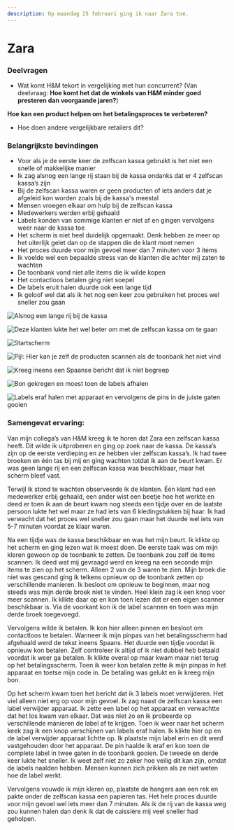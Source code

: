 ```yaml
---
description: Op maandag 25 februari ging ik naar Zara toe.
---
```


# Zara

### Deelvragen

* Wat komt H&M tekort in vergelijking met hun concurrent? \(Van deelvraag: **Hoe komt het dat de winkels van H&M minder goed presteren dan voorgaande jaren?**\)

**Hoe kan een product helpen om het betalingsproces te verbeteren?** 

* Hoe doen andere vergelijkbare retailers dit? 

### **Belangrijkste bevindingen**

* Voor als je de eerste keer de zelfscan kassa gebruikt is het niet een snelle of makkelijke manier
* Ik zag alsnog een lange rij staan bij de kassa ondanks dat er 4 zelfscan kassa’s zijn
* Bij de zelfscan kassa waren er geen producten of iets anders dat je afgeleid kon worden zoals bij de kassa's meestal
* Mensen vroegen elkaar om hulp bij de zelfscan kassa
* Medewerkers werden erbij gehaald
* Labels konden van sommige klanten er niet af en gingen vervolgens weer naar de kassa toe
* Het scherm is niet heel duidelijk opgemaakt. Denk hebben ze meer op het uiterlijk gelet dan op de stappen die de klant moet nemen
* Het proces duurde voor mijn gevoel meer dan 7 minuten voor 3 items
* Ik voelde wel een bepaalde stress van de klanten die achter mij zaten te wachten
* De toonbank vond niet alle items die ik wilde kopen
* Het contactloos betalen ging niet soepel
* De labels eruit halen duurde ook een lange tijd
* Ik geloof wel dat als ik het nog een keer zou gebruiken het proces wel sneller zou gaan

![Alsnog een lange rij bij de kassa](../../.gitbook/assets/20190225_143247.jpg)

![Deze klanten lukte het wel beter om met de zelfscan kassa om te gaan](../../.gitbook/assets/20190225_143308.jpg)

![Startscherm](../../.gitbook/assets/20190225_143708.jpg)

![Pijl: Hier kan je zelf de producten scannen als de toonbank het niet vind](../../.gitbook/assets/inked20190225_143823_li_2.jpg)

![Kreeg ineens een Spaanse bericht dat ik niet begreep](../../.gitbook/assets/20190225_143944.jpg)

![Bon gekregen en moest toen de labels afhalen](../../.gitbook/assets/20190225_144145.jpg)

![Labels eraf halen met apparaat en vervolgens de pins in de juiste gaten gooien](../../.gitbook/assets/20190225_144525.jpg)

### **Samengevat ervaring:**

Van mijn collega’s van H&M kreeg ik te horen dat Zara een zelfscan kassa heeft. Dit wilde ik uitproberen en ging op zoek naar de kassa. De kassa’s zijn op de eerste verdieping en ze hebben vier zelfscan kassa’s. Ik had twee broeken en één tas bij mij en ging wachten totdat ik aan de beurt kwam. Er was geen lange rij en een zelfscan kassa was beschikbaar, maar het scherm bleef vast.

Terwijl ik stond te wachten observeerde ik de klanten. Één klant had een medewerker erbij gehaald, een ander wist een beetje hoe het werkte en deed er toen ik aan de beurt kwam nog steeds een tijdje over en de laatste persoon lukte het wel maar ze had iets van 6 kledingstukken bij haar. Ik had verwacht dat het proces wel sneller zou gaan maar het duurde wel iets van 5-7 minuten voordat ze klaar waren.

Na een tijdje was de kassa beschikbaar en was het mijn beurt. Ik klikte op het scherm en ging lezen wat ik moest doen. De eerste taak was om mijn kleren gewoon op de toonbank te zetten. De toonbank zou zelf de items scannen. Ik deed wat mij gevraagd werd en kreeg na een seconde mijn items te zien op het scherm. Alleen 2 van de 3 waren te zien. Mijn broek die niet was gescand ging ik telkens opnieuw op de toonbank zetten op verschillende manieren. Ik besloot om opnieuw te beginnen, maar nog steeds was mijn derde broek niet te vinden. Heel klein zag ik een knop voor meer scannen. Ik klikte daar op en kon toen lezen dat er een eigen scanner beschikbaar is. Via de voorkant kon ik de label scannen en toen was mijn derde broek toegevoegd.

Vervolgens wilde ik betalen. Ik kon hier alleen pinnen en besloot om contactloos te betalen. Wanneer ik mijn pinpas van het betalingsscherm had afgehaald werd de tekst ineens Spaans. Het duurde een tijdje voordat ik opnieuw kon betalen. Zelf controleer ik altijd of ik niet dubbel heb betaald voordat ik weer ga betalen. Ik klikte overal op maar kwam maar niet terug op het betalingsscherm. Toen ik weer kon betalen zette ik mijn pinpas in het apparaat en toetse mijn code in. De betaling was gelukt en ik kreeg mijn bon.

Op het scherm kwam toen het bericht dat ik 3 labels moet verwijderen. Het viel alleen niet erg op voor mijn gevoel. Ik zag naast de zelfscan kassa een label verwijder apparaat. Ik zette een label op het apparaat en verwachtte dat het los kwam van elkaar. Dat was niet zo en ik probeerde op verschillende manieren de label af te krijgen. Toen ik weer naar het scherm keek zag ik een knop verschijnen van labels eraf halen. Ik klikte hier op en de label verwijder apparaat lichtte op. Ik plaatste mijn label erin en dit werd vastgehouden door het apparaat. De pin haalde ik eraf en kon toen de complete label in twee gaten in de toonbank gooien. De tweede en derde keer lukte het sneller. Ik weet zelf niet zo zeker hoe veilig dit kan zijn, omdat de labels naalden hebben. Mensen kunnen zich prikken als ze niet weten hoe de label werkt.

Vervolgens vouwde ik mijn kleren op, plaatste de hangers aan een rek en pakte onder de zelfscan kassa een papieren tas. Het hele proces duurde voor mijn gevoel wel iets meer dan 7 minuten. Als ik de rij van de kassa weg zou kunnen halen dan denk ik dat de caissière mij veel sneller had geholpen.

